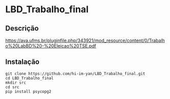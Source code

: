 # LBD_Trabalho_final

## Descrição

https://ava.ufms.br/pluginfile.php/343921/mod_resource/content/0/Trabalho%20LabBD%20-%20Eleicao%20TSE.pdf

## Instalação

```
git clone https://github.com/hi-im-yan/LBD_Trabalho_final.git
cd LBD_Trabalho_final
mkdir src
cd src
pip install psycopg2
```
